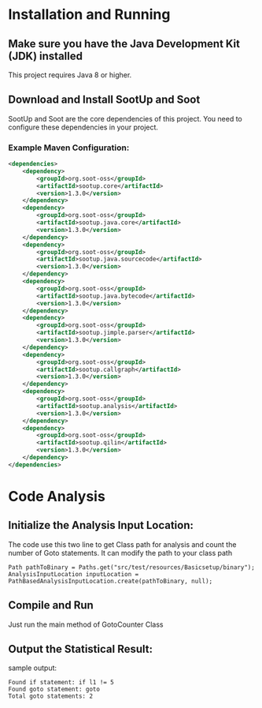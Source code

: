 # Installation and Running

## Make sure you have the Java Development Kit (JDK) installed

This project requires Java 8 or higher.

## Download and Install SootUp and Soot

SootUp and Soot are the core dependencies of this project. You need to configure these dependencies in your project.

### Example Maven Configuration:

```xml
<dependencies>
    <dependency>
        <groupId>org.soot-oss</groupId>
        <artifactId>sootup.core</artifactId>
        <version>1.3.0</version>
    </dependency>
    <dependency>
        <groupId>org.soot-oss</groupId>
        <artifactId>sootup.java.core</artifactId>
        <version>1.3.0</version>
    </dependency>
    <dependency>
        <groupId>org.soot-oss</groupId>
        <artifactId>sootup.java.sourcecode</artifactId>
        <version>1.3.0</version>
    </dependency>
    <dependency>
        <groupId>org.soot-oss</groupId>
        <artifactId>sootup.java.bytecode</artifactId>
        <version>1.3.0</version>
    </dependency>
    <dependency>
        <groupId>org.soot-oss</groupId>
        <artifactId>sootup.jimple.parser</artifactId>
        <version>1.3.0</version>
    </dependency>
    <dependency>
        <groupId>org.soot-oss</groupId>
        <artifactId>sootup.callgraph</artifactId>
        <version>1.3.0</version>
    </dependency>
    <dependency>
        <groupId>org.soot-oss</groupId>
        <artifactId>sootup.analysis</artifactId>
        <version>1.3.0</version>
    </dependency>
    <dependency>
        <groupId>org.soot-oss</groupId>
        <artifactId>sootup.qilin</artifactId>
        <version>1.3.0</version>
    </dependency>
</dependencies>
```



# Code Analysis
## Initialize the Analysis Input Location:
The code use this two line to get Class path for analysis and count the number of Goto statements. It can modify the path to your class path

```
Path pathToBinary = Paths.get("src/test/resources/Basicsetup/binary");
AnalysisInputLocation inputLocation = PathBasedAnalysisInputLocation.create(pathToBinary, null);
```
## Compile and Run
Just run the main method of GotoCounter Class

## Output the Statistical Result:
sample output: 
```
Found if statement: if l1 != 5
Found goto statement: goto
Total goto statements: 2
```


